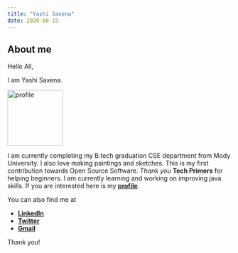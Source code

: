 ```yaml
---
title: "Yashi Saxena"
date: 2020-08-15
---
```


## About me
Hello All,

I am Yashi Saxena.

<img src="https://pbs.twimg.com/profile_images/1269325352008060929/mJqwC8kA_400x400.jpg" alt="profile" width="125"/>

 I am currently completing my B.tech graduation CSE department from Mody University.
 I also love making paintings and sketches.
 This is my first contribution towards Open Source Software.
 *Thank you* **Tech Primers** for helping beginners.
 I am currently learning and working on improving java skills.
 If you are interested here is my [**profile**](https://github.com/Yashi09Saxena).

You can also find me at

 - [**LinkedIn**](https://www.linkedin.com/in/yashisaxena)
 - [**Twitter**](https://www.twitter.com/YashiSaxena11)
 - [**Gmail**](mailto:ysaxena1998@gmail.com)

Thank you!
